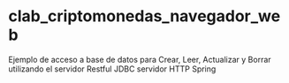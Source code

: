 # clab_criptomonedas_navegador_web
Ejemplo de acceso a base de datos para Crear, Leer, Actualizar y Borrar utilizando el servidor Restful JDBC servidor HTTP Spring
